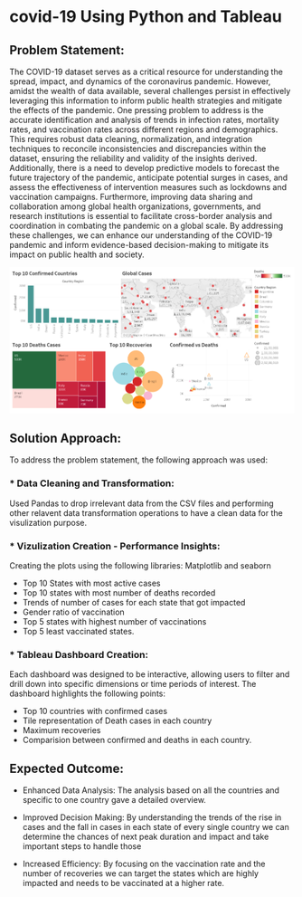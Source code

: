 # covid-19 Using Python and Tableau

## Problem Statement:
The COVID-19 dataset serves as a critical resource for understanding the spread, impact, and dynamics of the coronavirus pandemic. However, amidst the wealth of data available, several challenges persist in effectively leveraging this information to inform public health strategies and mitigate the effects of the pandemic. One pressing problem to address is the accurate identification and analysis of trends in infection rates, mortality rates, and vaccination rates across different regions and demographics. This requires robust data cleaning, normalization, and integration techniques to reconcile inconsistencies and discrepancies within the dataset, ensuring the reliability and validity of the insights derived. Additionally, there is a need to develop predictive models to forecast the future trajectory of the pandemic, anticipate potential surges in cases, and assess the effectiveness of intervention measures such as lockdowns and vaccination campaigns. Furthermore, improving data sharing and collaboration among global health organizations, governments, and research institutions is essential to facilitate cross-border analysis and coordination in combating the pandemic on a global scale. By addressing these challenges, we can enhance our understanding of the COVID-19 pandemic and inform evidence-based decision-making to mitigate its impact on public health and society.

![Alt text](https://github.com/msinghsandhu/covid-19/blob/main/Dashboard.png?raw=true)


## Solution Approach:

To address the problem statement, the following approach was used:

### * Data Cleaning and Transformation: 
Used Pandas to drop irrelevant data from the CSV files and performing other relavent data transformation operations to have a clean data for the visulization purpose.

### * Vizulization Creation - Performance Insights: 
Creating the plots using the following libraries: Matplotlib and seaborn 
* Top 10 States with most active cases
* Top 10 states with most number of deaths recorded
* Trends of number of cases for each state that got impacted
* Gender ratio of vaccination
* Top 5 states with highest number of vaccinations
* Top 5 least vaccinated states.

### * Tableau Dashboard Creation:  
Each dashboard was designed to be interactive, allowing users to filter and drill down into specific dimensions or time periods of interest.
The dashboard highlights the following points:
* Top 10 countries with confirmed cases
* Tile representation of Death cases in each country
* Maximum recoveries
* Comparision between confirmed and deaths in each country.

  
## Expected Outcome:

   * Enhanced Data Analysis: The analysis based on all the countries and specific to one country gave a detailed overview.

   * Improved Decision Making: By understanding the trends of the rise in cases and the fall in cases in each state of every single country we can determine the chances of next peak duration and impact and take important steps to handle those

   * Increased Efficiency: By focusing on the vaccination rate and the number of recoveries we can target the states which are highly impacted and needs to be vaccinated at a higher rate.

 
